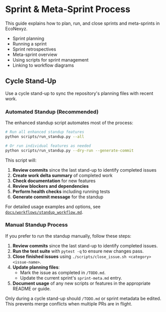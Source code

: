 # Sprint & Meta-Sprint Process

This guide explains how to plan, run, and close sprints and meta-sprints in EcoNexyz.

- Sprint planning
- Running a sprint
- Sprint retrospectives
- Meta-sprint overview
- Using scripts for sprint management
- Linking to workflow diagrams

## Cycle Stand-Up

Use a cycle stand-up to sync the repository's planning files with
recent work. 

### Automated Standup (Recommended)

The enhanced standup script automates most of the process:

```bash
# Run all enhanced standup features
python scripts/run_standup.py --all

# Or run individual features as needed
python scripts/run_standup.py --dry-run --generate-commit
```

This script will:
1. **Review commits** since the last stand-up to identify completed issues
2. **Create work delta summary** of completed work
3. **Check documentation** for new features
4. **Review blockers and dependencies**
5. **Perform health checks** including running tests
6. **Generate commit message** for the standup

For detailed usage examples and options, see [`docs/workflows/standup_workflow.md`](docs/workflows/standup_workflow.md).

### Manual Standup Process

If you prefer to run the standup manually, follow these steps:

1. **Review commits** since the last stand-up to identify completed
   issues.
2. **Run the test suite** with `pytest -q` to ensure new changes
   pass.
3. **Close finished issues** using `./scripts/close_issue.sh <category>
   <issue-name>`.
4. **Update planning files**:
   - Mark the issue as completed in `/TODO.md`.
   - Update the current sprint's `sprint-meta.md` entry.
5. **Document usage** of any new scripts or features in the
   appropriate README or guide.

Only during a cycle stand-up should `/TODO.md` or sprint metadata be
edited. This prevents merge conflicts when multiple PRs are in flight.
